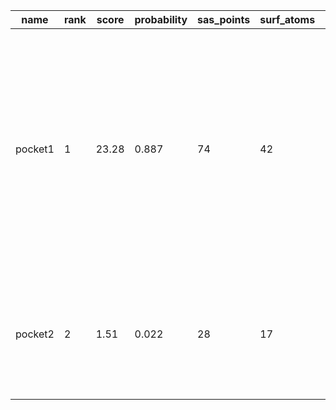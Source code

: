 | **name** | **rank** | **score** | **probability** | **sas_points** | **surf_atoms** | **center_x** | **center_y** | **center_z** | **residue_ids**                                                                                       | **surf_atom_ids**                                                                                                                                                                                     |
|----------|----------|-----------|-----------------|----------------|----------------|--------------|--------------|--------------|-------------------------------------------------------------------------------------------------------|-------------------------------------------------------------------------------------------------------------------------------------------------------------------------------------------------------|
| pocket1  | 1        | 23.28     | 0.887           | 74             | 42             | -5.6612      | 1.0439       | -14.2481     | A_542 A_543 A_547 A_626 A_667 A_669 A_670 A_678 A_679 A_709 A_738 A_801 A_809 A_810 A_841 A_842 A_843 | 211 213 214 216 217 220 221 252 253 715 716 717 1031 1032 1047 1057 1059 1112 1114 1123 1125 1126 1377 1379 1380 1623 1624 1625 2081 2130 2131 2136 2139 2141 2142 2363 2367 2369 2370 2371 2375 2376 |
| pocket2  | 2        | 1.51      | 0.022           | 28             | 17             | -18.4373     | -0.7105      | 1.9508       | A_732 A_734 A_743 A_744 A_745 A_760 A_762 A_882 A_883 A_886                                           | 1576 1578 1594 1653 1656 1657 1661 1663 1670 1769 1789 2653 2654 2655 2662 2663 2689                                                                                                                  |
